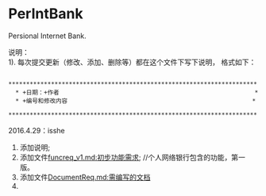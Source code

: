# PerIntBank  
Persional Internet Bank.

说明：  
      1). 每次提交更新（修改、添加、删除等）都在这个文件下写下说明， 格式如下：  
      
      **********************************************************************  
      * +日期：+作者                                                       *  
      * +编号和修改内容                                                    *  
      **********************************************************************  
      
2016.4.29：isshe  
1. 添加说明;  
2. 添加文件[funcreq_v1.md:初步功能需求](https://github.com/OurScream/PerIntBank/blob/master/funcreq.txt);                 //个人网络银行包含的功能，第一版。  
3. 添加文件[DocumentReq.md:需编写的文档](https://github.com/OurScream/PerIntBank/blob/master/DocumentReq_v1.md)  
4. 
